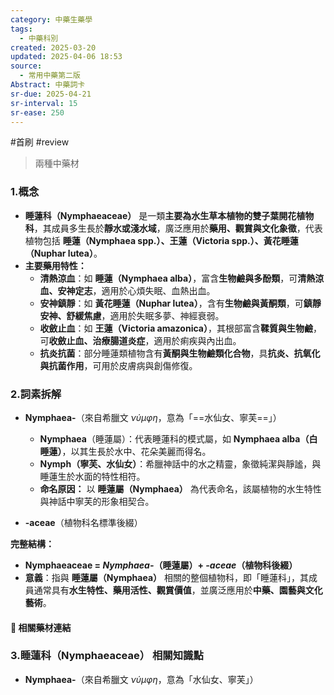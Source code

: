 ```yaml
---
category: 中藥生藥學
tags:
  - 中藥科別
created: 2025-03-20
updated: 2025-04-06 18:53
source:
  - 常用中藥第二版
Abstract: 中藥詞卡
sr-due: 2025-04-21
sr-interval: 15
sr-ease: 250
---
```

#首刷 #review 
> 兩種中藥材
### 1.概念
- **睡蓮科（Nymphaeaceae）** 是一類**主要為水生草本植物的雙子葉開花植物科**，其成員多生長於**靜水或淺水域**，廣泛應用於**藥用、觀賞與文化象徵**，代表植物包括 **睡蓮（Nymphaea spp.）、王蓮（Victoria spp.）、黃花睡蓮（Nuphar lutea）**。  
- **主要藥用特性：**  
  - **清熱涼血**：如 **睡蓮（Nymphaea alba）**，富含**生物鹼與多酚類**，可**清熱涼血、安神定志**，適用於心煩失眠、血熱出血。  
  - **安神鎮靜**：如 **黃花睡蓮（Nuphar lutea）**，含有**生物鹼與黃酮類**，可**鎮靜安神、舒緩焦慮**，適用於失眠多夢、神經衰弱。  
  - **收斂止血**：如 **王蓮（Victoria amazonica）**，其根部富含**鞣質與生物鹼**，可**收斂止血、治療腸道炎症**，適用於痢疾與內出血。  
  - **抗炎抗菌**：部分睡蓮類植物含有**黃酮與生物鹼類化合物**，具**抗炎、抗氧化與抗菌作用**，可用於皮膚病與創傷修復。  

### 2.詞素拆解
- **Nymphaea-**（來自希臘文 *νύμφη*，意為「==水仙女、寧芙==」） <!--SR:!2025-04-09,3,250-->  
  
  - **Nymphaea**（睡蓮屬）：代表睡蓮科的模式屬，如 **Nymphaea alba（白睡蓮）**，以其生長於水中、花朵美麗而得名。  
  - **Nymph（寧芙、水仙女）**：希臘神話中的水之精靈，象徵純潔與靜謐，與睡蓮生於水面的特性相符。  
  - **命名原因：** 以 **睡蓮屬（Nymphaea）** 為代表命名，該屬植物的水生特性與神話中寧芙的形象相契合。 <!--SR:!2025-04-01,4,270-->  

- **-aceae**（植物科名標準後綴）  

**完整結構：**
- **Nymphaeaceae = *Nymphaea-*（睡蓮屬）+ *-aceae*（植物科後綴）**  
- **意義**：指與 **睡蓮屬（Nymphaea）** 相關的整個植物科，即「睡蓮科」，其成員通常具有**水生特性、藥用活性、觀賞價值**，並廣泛應用於**中藥、園藝與文化藝術**。 


#### 📌 相關藥材連結






### 3.睡蓮科（Nymphaeaceae） 相關知識點
- **Nymphaea-**（來自希臘文 *νύμφη*，意為「水仙女、寧芙」）  



